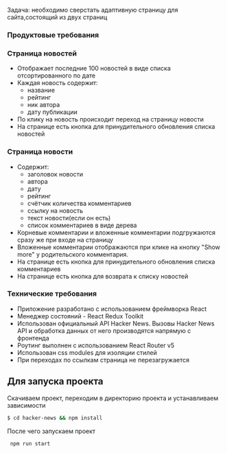 Задача: необходимо сверстать адаптивную страницу для сайта,состоящий из двух страниц

### Продуктовые требования

### Страница новостей

-   Отображает последние 100 новостей в виде списка отсортированного по дате
-   Каждая новость содержит:
    -   название
    -   рейтинг
    -   ник автора
    -   дату публикации
-   По клику на новость происходит переход на страницу новости
-   На странице есть кнопка для принудительного обновления списка новостей

### Страница новости

-   Содержит:
    -   заголовок новости
    -   автора
    -   дату
    -   рейтинг
    -   счётчик количества комментариев
    -   ссылку на новость
    -   текст новости(если он есть)
    -   список комментариев в виде дерева
-   Корневые комментарии и вложенные комментарии подгружаются сразу же при входе на страницу
-   Вложенные комментарии отображаются при клике на кнопку "Show more" у родительского комментария.
-   На странице есть кнопка для принудительного обновления списка комментариев
-   На странице есть кнопка для возврата к списку новостей

### Технические требования

-   Приложение разработано с использованием фреймворка React
-   Менеджер состояний - React Redux Toolkit
-   Использован официальный API Hacker News. Вызовы Hacker News API и обработка данных от него производятся напрямую с фронтенда
-   Роутинг выполнен с использованием React Router v5
-   Использован css modules для изоляции стилей
-   При переходах по ссылкам страница не перезагружается 

## Для запуска проекта

Скачиваем проект, переходим в директорию проекта и устанавливаем зависимости

```bash
$ cd hacker-news && npm install
```

После чего запускаем проект

```bash
 npm run start
```
